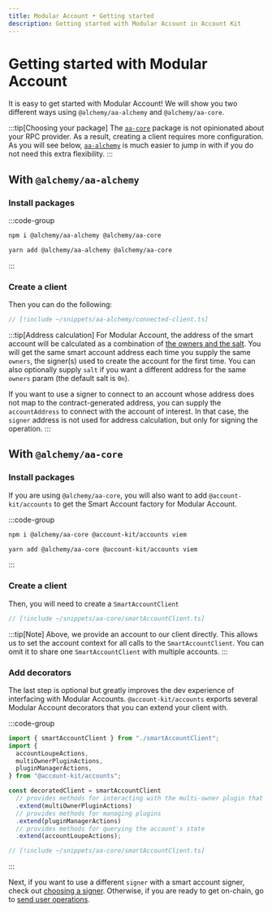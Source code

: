 ```yaml
---
title: Modular Account • Getting started
description: Getting started with Modular Account in Account Kit
---
```


# Getting started with Modular Account

It is easy to get started with Modular Account! We will show you two different ways using `@alchemy/aa-alchemy` and `@alchemy/aa-core`.

:::tip[Choosing your package]
The [`aa-core`](/packages/aa-core/) package is not opinionated about your RPC provider. As a result, creating a client requires more configuration. As you will see below, [`aa-alchemy`](/packages/aa-alchemy/) is much easier to jump in with if you do not need this extra flexibility.
:::

## With `@alchemy/aa-alchemy`

### Install packages

:::code-group

```bash [npm]
npm i @alchemy/aa-alchemy @alchemy/aa-core
```

```bash [yarn]
yarn add @alchemy/aa-alchemy @alchemy/aa-core
```

:::

### Create a client

Then you can do the following:

```ts [connected-client.ts]
// [!include ~/snippets/aa-alchemy/connected-client.ts]
```

:::tip[Address calculation]
For Modular Account, the address of the smart account will be calculated as a combination of [the owners and the salt](https://github.com/alchemyplatform/modular-account/blob/v1.0.x/src/factory/MultiOwnerModularAccountFactory.sol#L79-L82). You will get the same smart account address each time you supply the same `owners`, the signer(s) used to create the account for the first time. You can also optionally supply `salt` if you want a different address for the same `owners` param (the default salt is `0n`).

If you want to use a signer to connect to an account whose address does not map to the contract-generated address, you can supply the `accountAddress` to connect with the account of interest. In that case, the `signer` address is not used for address calculation, but only for signing the operation.
:::

## With `@alchemy/aa-core`

### Install packages

If you are using `@alchemy/aa-core`, you will also want to add `@account-kit/accounts` to get the Smart Account factory for Modular Account.

:::code-group

```bash [npm]
npm i @alchemy/aa-core @account-kit/accounts viem
```

```bash [yarn]
yarn add @alchemy/aa-core @account-kit/accounts viem
```

:::

### Create a client

Then, you will need to create a `SmartAccountClient`

```ts [smartAccountClient.ts]
// [!include ~/snippets/aa-core/smartAccountClient.ts]
```

:::tip[Note]
Above, we provide an account to our client directly. This allows us to set the account context for all calls to the `SmartAccountClient`. You can omit it to share one `SmartAccountClient` with multiple accounts.
:::

### Add decorators

The last step is optional but greatly improves the dev experience of interfacing with Modular Accounts. `@account-kit/accounts` exports several Modular Account decorators that you can extend your client with.

:::code-group

```ts
import { smartAccountClient } from "./smartAccountClient";
import {
  accountLoupeActions,
  multiOwnerPluginActions,
  pluginManagerActions,
} from "@account-kit/accounts";

const decoratedClient = smartAccountClient
  // provides methods for interacting with the multi-owner plugin that is installed by default
  .extend(multiOwnerPluginActions)
  // provides methods for managing plugins
  .extend(pluginManagerActions)
  // provides methods for querying the account's state
  .extend(accountLoupeActions);
```

```ts [smartAccountClient.ts]
// [!include ~/snippets/aa-core/smartAccountClient.ts]
```

:::

Next, if you want to use a different `signer` with a smart account signer, check out [choosing a signer](/signers/choosing-a-signer). Otherwise, if you are ready to get on-chain, go to [send user operations](/using-smart-accounts/send-user-operations).
